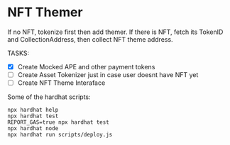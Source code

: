 # NFT Themer

If no NFT, tokenize first then add themer.
If there is NFT, fetch its TokenID and CollectionAddress, then collect NFT theme address.

TASKS:

* [X] Create Mocked APE and other payment tokens
* [ ] Create Asset Tokenizer just in case user doesnt have NFT yet
* [ ] Create NFT Theme Interaface

Some of the hardhat scripts:

```shell
npx hardhat help
npx hardhat test
REPORT_GAS=true npx hardhat test
npx hardhat node
npx hardhat run scripts/deploy.js
```
